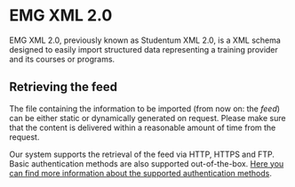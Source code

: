 # EMG XML 2.0
EMG XML 2.0, previously known as Studentum XML 2.0, is a XML schema designed to easily import structured data representing a training provider and its courses or programs.

## Retrieving the feed
The file containing the information to be imported (from now on: the _feed_) can be either static or dynamically generated on request. Please make sure that the content is delivered within a reasonable amount of time from the request.

Our system supports the retrieval of the feed via HTTP, HTTPS and FTP.
Basic authentication methods are also supported out-of-the-box. [Here you can find more information about the supported authentication methods](../shared/authentication.md).




